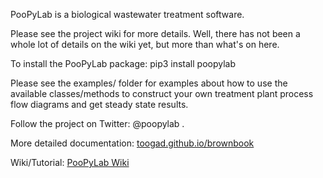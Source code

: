 
PooPyLab is a biological wastewater treatment software.

Please see the project wiki for more details. Well, there has not been a whole lot of details on the wiki yet, but more
than what's on here.

To install the PooPyLab package: pip3 install poopylab

Please see the examples/ folder for examples about how to use the available classes/methods to construct your own
treatment plant process flow diagrams and get steady state results.

Follow the project on Twitter: @poopylab .

More detailed documentation:
[toogad.github.io/brownbook](https://toogad.github.io/brownbook/index.html)

Wiki/Tutorial:
[PooPyLab Wiki](https://github.com/toogad/PooPyLab_Project/wiki)


